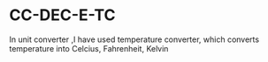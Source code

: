 # CC-DEC-E-TC
In unit converter ,I have used temperature converter, which converts temperature into Celcius, Fahrenheit, Kelvin
